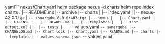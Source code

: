 yaml```
nexus/Chart.yaml
helm package nexus -d charts
helm repo index charts
.
|-- README.md
|-- archive
|-- charts
|   |-- index.yaml
|   |-- nexus-42.0.1.tgz
|   `-- sonarqube-6.0.0+403.tgz
|-- nexus
|   |-- Chart.yaml
|   |-- LICENSE
|   |-- README.md
|   |-- templates
|   |-- test-output.xml
|   |-- tests
|   `-- values.yaml
`-- sonarqube
    |-- CHANGELOG.md
    |-- Chart.lock
    |-- Chart.yaml
    |-- README.md
    |-- charts
    |-- templates
    |-- values.schema.json
    `-- values.yaml
```
